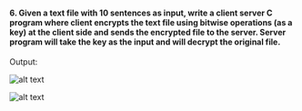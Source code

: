 #### 6. Given a text file with 10 sentences as input, write a client server C program where client encrypts the text file using bitwise operations (as a key) at the client side and sends the encrypted file to the server. Server program will take the key as the input and will decrypt the original file.  

Output:

![alt text](https://github.com/rajatsharma369007/Computer_Networking/blob/master/assignment_6/Asking%20for%20key.JPG)

![alt text](https://github.com/rajatsharma369007/Computer_Networking/blob/master/assignment_6/output.JPG)
